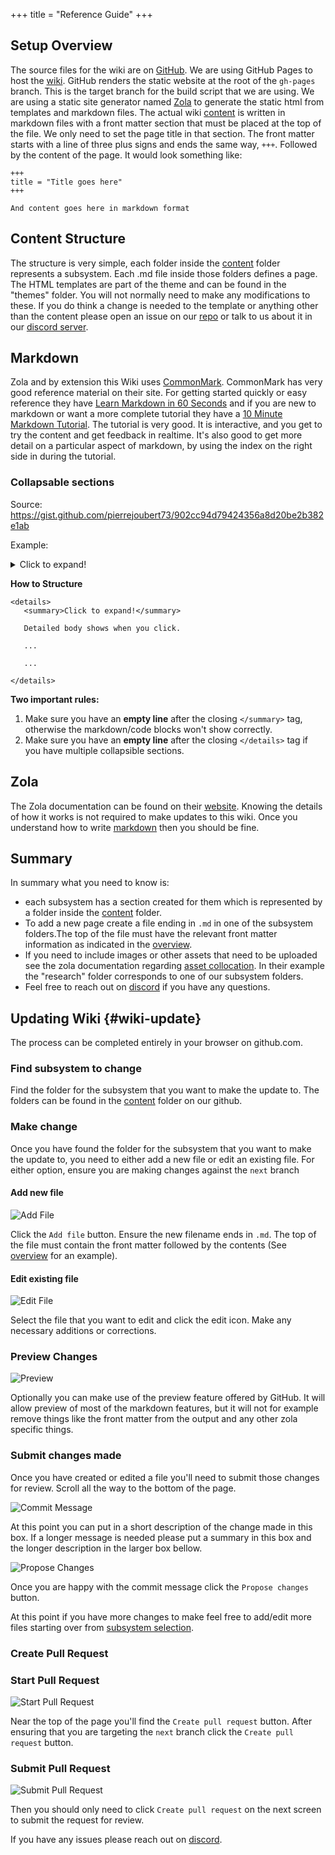 +++
title = "Reference Guide"
+++

## Setup Overview

The source files for the wiki are on [GitHub](https://github.com/LASSAT-YU/wiki/tree/next).
We are using GitHub Pages to host the [wiki](@/_index.md_wrong).
GitHub renders the static website at the root of the `gh-pages` branch.
This is the target branch for the build script that we are using.
We are using a static site generator named [Zola](https://www.getzola.org/) to generate the static html from templates
and markdown files.
The actual wiki [content][content] is written in markdown files with a front matter section that must be placed at the
top of
the file.
We only need to set the page title in that section.
The front matter starts with a line of three plus signs and ends the same way, `+++`.
Followed by the content of the page.
It would look something like:

```
+++
title = "Title goes here"
+++

And content goes here in markdown format
```

## Content Structure

The structure is very simple, each folder inside the [content][content] folder represents a subsystem.
Each .md file inside those folders defines a page.
The HTML templates are part of the theme and can be found in the "themes" folder.
You will not normally need to make any modifications to these.
If you do think a change is needed to the template or anything other than the content please open an issue on
our [repo](https://github.com/LASSAT-YU/wiki/issues) or talk to us about it in our [discord server][discord].

## Markdown

Zola and by extension this Wiki uses [CommonMark](https://commonmark.org/).
CommonMark has very good reference material on their site.
For getting started quickly or easy reference they have [Learn Markdown in 60 Seconds](https://commonmark.org/help/) and
if you are new to markdown or want a more complete
tutorial they have a [10 Minute Markdown Tutorial](https://commonmark.org/help/tutorial/).
The tutorial is very good.
It is interactive, and you get to try the content and get feedback in realtime.
It's also good to get more detail on a particular aspect of markdown, by using the index on the right side in during the
tutorial.

### Collapsable sections

Source: <https://gist.github.com/pierrejoubert73/902cc94d79424356a8d20be2b382e1ab>

Example:

<details>
  <summary>Click to expand!</summary>

Detailed body shows when you click.

Lorem ipsum dolor sit amet, consectetur adipiscing elit. Vestibulum enim lorem, placerat sed vestibulum a, pellentesque
at leo. Vivamus tincidunt nisi massa, nec pellentesque diam mollis vel. Vestibulum turpis mauris, placerat id lectus ac,
varius imperdiet libero. Ut tortor lorem, scelerisque eu elit vitae, eleifend gravida justo. Cras risus est, maximus non
dapibus quis, placerat ullamcorper diam. Ut vitae justo purus. Donec enim dolor, sodales et tempor vehicula, rutrum
vitae eros. Praesent commodo urna vitae pretium venenatis. Praesent lectus est, finibus sed lobortis at, finibus sit
amet velit. Maecenas varius tincidunt neque, sed ultricies lectus cursus ut. Phasellus auctor fermentum venenatis.
Vestibulum ante ipsum primis in faucibus orci luctus et ultrices posuere cubilia curae; Phasellus eu velit consectetur,
pretium ipsum eget, pharetra massa. Duis sed posuere nisl. Proin a pharetra sapien, sit amet sollicitudin nisi. Nulla
dolor nunc, interdum id convallis vitae, maximus ac elit.

Proin ullamcorper lorem id dui commodo hendrerit. Etiam vitae commodo ipsum. Aliquam placerat ex sed dolor eleifend, id
pulvinar lorem dictum. Duis in massa tortor. Maecenas leo quam, luctus at egestas ac, tincidunt a odio. Pellentesque
cursus mi egestas leo viverra egestas. Nulla quis velit sit amet tellus aliquet mollis sed sed justo. Vivamus interdum
porta ultricies. Nulla quis ex in arcu consequat auctor quis et ligula. Phasellus pellentesque nibh quis risus pretium
malesuada.
**Generated 2 paragraphs, 219 words, 1490 bytes of [Lorem Ipsum](https://www.lipsum.com/)**

</details>

**How to Structure**

```
<details>
   <summary>Click to expand!</summary>

   Detailed body shows when you click.
   
   ...
   
   ... 

</details>
```

**Two important rules:**

1. Make sure you have an **empty line** after the closing `</summary>` tag, otherwise the markdown/code blocks won't
   show correctly.
2. Make sure you have an **empty line** after the closing `</details>` tag if you have multiple collapsible sections.

## Zola

The Zola documentation can be found on their [website](https://www.getzola.org/documentation/getting-started/overview/).
Knowing the details of how it works is not required to make updates to this wiki.
Once you understand how to write [markdown](#markdown) then you should be fine.

## Summary

In summary what you need to know is:

- each subsystem has a section created for them which is represented by a folder inside the [content][content] folder.
- To add a new page create a file ending in `.md` in one of the subsystem folders.The top of the file must have the
  relevant front matter information as indicated in the [overview](#setup-overview).
- If you need to include images or other assets that need to be uploaded see the zola documentation
  regarding [asset collocation](https://www.getzola.org/documentation/content/overview/#asset-colocation). In their
  example the "research" folder corresponds to one of our subsystem folders.
- Feel free to reach out on [discord][discord] if you have any questions.

## Updating Wiki {#wiki-update}

The process can be completed entirely in your browser on github.com.

### Find subsystem to change

Find the folder for the subsystem that you want to make the update to.
The folders can be found in the [content][content] folder on our github.

### Make change

Once you have found the folder for the subsystem that you want to make the update to, you need to either add a new file
or edit an existing file.
For either option, ensure you are making changes against the `next` branch

#### Add new file

![Add File](add_file.png)

Click the `Add file` button.
Ensure the new filename ends in `.md`.
The top of the file must contain the front matter followed by the contents (See [overview](#setup-overview) for an
example).

#### Edit existing file

![Edit File](edit_file.png)

Select the file that you want to edit and click the edit icon.
Make any necessary additions or corrections.

### Preview Changes

![Preview](preview.png)

Optionally you can make use of the preview feature offered by GitHub.
It will allow preview of most of the markdown features, but it will not for example remove things like the front matter
from the output and any other zola specific things.

### Submit changes made

Once you have created or edited a file you'll need to submit those changes for review.
Scroll all the way to the bottom of the page.

![Commit Message](commit_message.png)

At this point you can put in a short description of the change made in this box.
If a longer message is needed please put a summary in this box and the longer description in the larger box bellow.

![Propose Changes](propose_change.png)

Once you are happy with the commit message click the `Propose changes` button.

At this point if you have more changes to make feel free to add/edit more files starting over
from [subsystem selection](#find-subsystem-to-change).

### Create Pull Request

### Start Pull Request

![Start Pull Request](start_pull_request.png)

Near the top of the page you'll find the `Create pull request` button.
After ensuring that you are targeting the `next` branch click the `Create pull request` button.

### Submit Pull Request

![Submit Pull Request](create_pull_request.png)

Then you should only need to click `Create pull request` on the next screen to submit the request for review.

If you have any issues please reach out on [discord][discord].

[discord]: https://discord.gg/JBCdZRm

[content]: https://github.com/LASSAT-YU/wiki/tree/next/content
